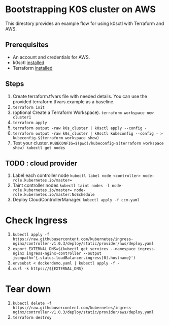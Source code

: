 # Bootstrapping K0S cluster on AWS

This directory provides an example flow for using k0sctl with Terraform and AWS.

## Prerequisites

* An account and credentials for AWS.
* k0sctl [installed](https://github.com/k0sproject/k0sctl/releases)
* Terraform [installed](https://learn.hashicorp.com/terraform/getting-started/install)

## Steps

1. Create terraform.tfvars file with needed details. You can use the provided terraform.tfvars.example as a baseline.
2. `terraform init`
3. (optional Create a Terraform Workspace). `terraform workspace new cluster1`
4. `terraform apply`
5. `terraform output -raw k0s_cluster | k0sctl apply --config -`
6. `terraform output -raw k0s_cluster | k0sctl kubeconfig --config - > kubeconfig-$(terraform workspace show)`
7. Test your cluster. `KUBECONFIG=$(pwd)/kubeconfig-$(terraform workspace show) kubectl get nodes`


## TODO : cloud provider
1. Label each controller node `kubectl label node <controller> node-role.kubernetes.io/master=`
2. Taint controller nodes `kubectl taint nodes -l node-role.kubernetes.io/master= node-role.kubernetes.io/master:NoSchedule`
2. Deploy CloudControllerManager. `kubectl apply -f ccm.yaml`

# Check Ingress
1. `kubectl apply -f https://raw.githubusercontent.com/kubernetes/ingress-nginx/controller-v1.0.3/deploy/static/provider/aws/deploy.yaml`
2. `export EXTERNAL_DNS=$(kubectl get services --namespace ingress-nginx ingress-nginx-controller --output jsonpath='{.status.loadBalancer.ingress[0].hostname}')`
3. `envsubst < dockerdemo.yaml | kubectl apply -f -`
4. `curl -k https://${EXTERNAL_DNS}`

# Tear down
1. `kubectl delete -f https://raw.githubusercontent.com/kubernetes/ingress-nginx/controller-v1.0.3/deploy/static/provider/aws/deploy.yaml`
2. `terraform destroy`
